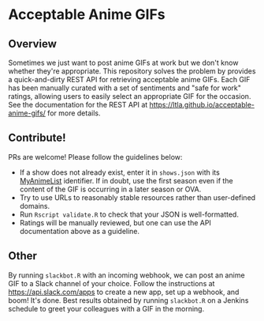 # Acceptable Anime GIFs

## Overview

Sometimes we just want to post anime GIFs at work but we don't know whether they're appropriate.
This repository solves the problem by provides a quick-and-dirty REST API for retrieving acceptable anime GIFs.
Each GIF has been manually curated with a set of sentiments and "safe for work" ratings,
allowing users to easily select an appropriate GIF for the occasion.
See the documentation for the REST API at https://ltla.github.io/acceptable-anime-gifs/ for more details.

## Contribute!

PRs are welcome!
Please follow the guidelines below:

- If a show does not already exist, enter it in `shows.json` with its [MyAnimeList](https://myanimelist.net) identifier.
  If in doubt, use the first season even if the content of the GIF is occurring in a later season or OVA.
- Try to use URLs to reasonably stable resources rather than user-defined domains.
- Run `Rscript validate.R` to check that your JSON is well-formatted.
- Ratings will be manually reviewed, but one can use the API documentation above as a guideline.

## Other

By running `slackbot.R` with an incoming webhook, we can post an anime GIF to a Slack channel of your choice.
Follow the instructions at https://api.slack.com/apps to create a new app, set up a webhook, and boom!
It's done.
Best results obtained by running `slackbot.R` on a Jenkins schedule to greet your colleagues with a GIF in the morning.
